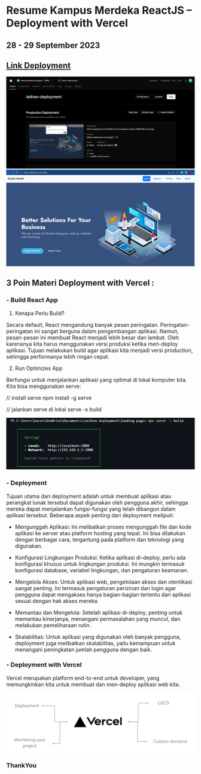 # Resume Kampus Merdeka ReactJS – Deployment with Vercel
## 28 - 29 September 2023

## [Link Deployment](https://latihan-deployment.vercel.app/)
![Succes Deployment](./Screenshoot/Screenshot%202023-10-06%20133851.png)
![Landing Page](./Screenshoot/Screenshot%202023-10-06%20134935.png)

## 3 Poin Materi Deployment with Vercel :

### - Build React App

1. Kenapa Perlu Build?

Secara default, React mengandung banyak pesan peringatan. Peringatan-peringatan ini sangat berguna dalam pengembangan aplikasi. Namun, pesan-pesan ini membuat React menjadi lebih besar dan lambat. Oleh karenanya kita harus menggunakan versi
produksi ketika men-deploy aplikasi. Tujuan melakukan build agar aplikasi kita menjadi versi production, sehingga performanya lebih ringan cepat.

2. Run Optimizes App

Berfungsi untuk menjalankan aplikasi yang optimal di lokal komputer kita. Kita bisa menggunakan serve:


// install serve
npm install -g serve

// jalankan serve di lokal
serve -s build


![Serve](./Screenshoot/Screenshot%202023-10-06%20132309.png)

### - Deployment

Tujuan utama dari deployment adalah untuk membuat aplikasi atau perangkat lunak tersebut dapat digunakan oleh pengguna akhir, sehingga mereka dapat menjalankan fungsi-fungsi yang telah dibangun dalam aplikasi tersebut. Beberapa aspek penting dari deployment meliputi:

- Mengunggah Aplikasi: Ini melibatkan proses mengunggah file dan kode aplikasi ke server atau platform hosting yang tepat. Ini bisa dilakukan dengan berbagai cara, tergantung pada platform dan teknologi yang digunakan.

- Konfigurasi Lingkungan Produksi: Ketika aplikasi di-deploy, perlu ada konfigurasi khusus untuk lingkungan produksi. Ini mungkin termasuk konfigurasi database, variabel lingkungan, dan pengaturan keamanan.

- Mengelola Akses: Untuk aplikasi web, pengelolaan akses dan otentikasi sangat penting. Ini termasuk pengaturan perizinan dan login agar pengguna dapat mengakses hanya bagian-bagian tertentu dari aplikasi sesuai dengan hak akses mereka.

- Memantau dan Mengelola: Setelah aplikasi di-deploy, penting untuk memantau kinerjanya, menangani permasalahan yang muncul, dan melakukan pemeliharaan rutin.

- Skalabilitas: Untuk aplikasi yang digunakan oleh banyak pengguna, deployment juga melibatkan skalabilitas, yaitu kemampuan untuk menangani peningkatan jumlah pengguna dengan baik.

### - Deployment with Vercel

Vercel merupakan platform end-to-end untuk developer, yang memungkinkan kita untuk membuat dan men-deploy aplikasi web kita.

![Vercel](./Screenshoot/Screenshot%202023-10-06%20134633.png)


### ThankYou